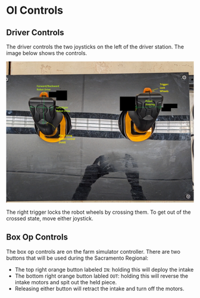 # OI Controls

## Driver Controls
The driver controls the two joysticks on the left of the driver station. The image below shows the controls.

![Image](images/JoystickControls.png)

The right trigger locks the robot wheels by crossing them. To get out of the crossed state, move either joystick.

## Box Op Controls
The box op controls are on the farm simulator controller. There are two buttons that will be used during the Sacramento Regional:
* The top right orange button labeled `IN`: holding this will deploy the intake
* The bottom right orange button labled `OUT`: holding this will reverse the intake motors and spit out the held piece. 
* Releasing either button will retract the intake and turn off the motors.